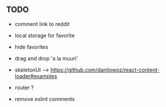 ## TODO

* comment link to reddit
* local storage for favorite
* hide favorites
* drag and drop 'a la muuri'
* skeletonUI --> https://github.com/danilowoz/react-content-loader#examples


* router ?
* remove eslint comments
